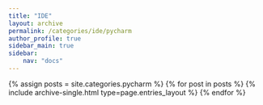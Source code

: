 ```yaml
---
title: "IDE"
layout: archive
permalink: /categories/ide/pycharm
author_profile: true
sidebar_main: true
sidebar:
    nav: "docs"
---
```


{% assign posts = site.categories.pycharm %}
{% for post in posts %} {% include archive-single.html type=page.entries_layout %} {% endfor %}
